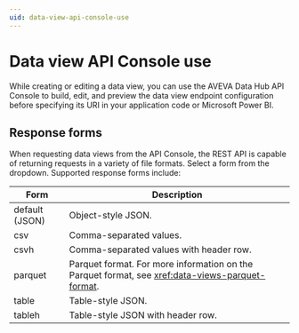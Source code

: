 ```yaml
---
uid: data-view-api-console-use
---
```


# Data view API Console use

While creating or editing a data view, you can use the AVEVA Data Hub API Console to build, edit, and preview the data view endpoint configuration before specifying its URI in your application code or Microsoft Power BI.

## Response forms

When requesting data views from the API Console, the REST API is capable of returning requests in a variety of file formats. Select a form from the dropdown. Supported response forms include:

| Form           | Description                                                                                       |
|----------------|---------------------------------------------------------------------------------------------------|
| default (JSON) | Object-style JSON.                                                                                |
| csv            | Comma-separated values.                                                                           |
| csvh           | Comma-separated values with header row.                                                           |
| parquet        | Parquet format. For more information on the Parquet format, see <xref:data-views-parquet-format>. |
| table          | Table-style JSON.                                                                                 |
| tableh         | Table-style JSON with header row.                                                                 |
